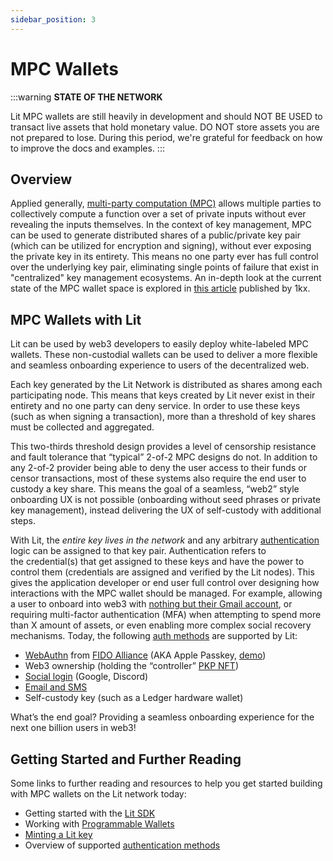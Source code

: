 ```yaml
---
sidebar_position: 3
---
```


# MPC Wallets

:::warning
**STATE OF THE NETWORK**

Lit MPC wallets are still heavily in development and should NOT BE USED to transact live assets that hold monetary value. DO NOT store assets you are not prepared to lose. During this period, we're grateful for feedback on how to improve the docs and examples.
:::

## Overview

Applied generally, [multi-party computation (MPC)](https://en.wikipedia.org/wiki/Secure_multi-party_computation) allows multiple parties to collectively compute a function over a set of private inputs without ever revealing the inputs themselves. In the context of key management, MPC can be used to generate distributed shares of a public/private key pair (which can be utilized for encryption and signing), without ever exposing the private key in its entirety. This means no one party ever has full control over the underlying key pair, eliminating single points of failure that exist in "centralized" key management ecosystems. An in-depth look at the current state of the MPC wallet space is explored in [this article](https://medium.com/1kxnetwork/wallets-91c7c3457578) published by 1kx.

## MPC Wallets with Lit

Lit can be used by web3 developers to easily deploy white-labeled MPC wallets. These non-custodial wallets can be used to deliver a more flexible and seamless onboarding experience to users of the decentralized web.

Each key generated by the Lit Network is distributed as shares among each participating node. This means that keys created by Lit never exist in their entirety and no one party can deny service. In order to use these keys (such as when signing a transaction), more than a threshold of key shares must be collected and aggregated.

This two-thirds threshold design provides a level of censorship resistance and fault tolerance that “typical” 2-of-2 MPC designs do not. In addition to any 2-of-2 provider being able to deny the user access to their funds or censor transactions, most of these systems also require the end user to custody a key share. This means the goal of a seamless, “web2” style onboarding UX is not possible (onboarding without seed phrases or private key management), instead delivering the UX of self-custody with additional steps. 

With Lit, the *entire key lives in the network* and any arbitrary [authentication](../sdk/wallets/auth-methods) logic can be assigned to that key pair. Authentication refers to the credential(s) that get assigned to these keys and have the power to control them (credentials are assigned and verified by the Lit nodes). This gives the application developer or end user full control over designing how interactions with the MPC wallet should be managed. For example, allowing a user to onboard into web3 with [nothing but their Gmail account](https://spark.litprotocol.com/wallet-abstraction-with-google-oauth/), or requiring multi-factor authentication (MFA) when attempting to spend more than X amount of assets, or even enabling more complex social recovery mechanisms. Today, the following [auth methods](../sdk/authentication/session-sigs/auth-methods/overview) are supported by Lit:

- [WebAuthn](../sdk/wallets/auth-methods#existing-supported-auth-methods) from [FIDO Alliance](../sdk/authentication/session-sigs/auth-methods/web-authn) (AKA Apple Passkey, [demo](http://getlit.dev/demo))
- Web3 ownership (holding the “controller” [PKP NFT](https://explorer.litprotocol.com/mint-pkp))
- [Social login](../sdk/authentication/session-sigs/auth-methods/social-login) (Google, Discord)
- [Email and SMS](../sdk/authentication/session-sigs/auth-methods/email-sms)
- Self-custody key (such as a Ledger hardware wallet)

What’s the end goal? Providing a seamless onboarding experience for the next one billion users in web3!

## Getting Started and Further Reading

Some links to further reading and resources to help you get started building with MPC wallets on the Lit network today:

- Getting started with the [Lit SDK](../sdk/installation)
- Working with [Programmable Wallets](../sdk/wallets/intro)
- [Minting a Lit key](../sdk/wallets/minting)
- Overview of supported [authentication methods](../sdk/authentication/session-sigs/auth-methods/overview)
